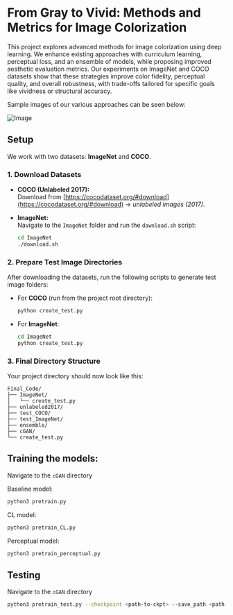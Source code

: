 # From Gray to Vivid: Methods and Metrics for Image Colorization

This project explores advanced methods for image colorization using deep learning. We enhance existing approaches with curriculum learning, perceptual loss, and an ensemble of models, while proposing improved aesthetic evaluation metrics. Our experiments on ImageNet and COCO datasets show that these strategies improve color fidelity, perceptual quality, and overall robustness, with trade-offs tailored for specific goals like vividness or structural accuracy.

Sample images of our various approaches can be seen below:


![Image](https://github.com/user-attachments/assets/7ba257cc-7d91-42bd-bc22-8dd1e32f7845)


## Setup

We work with two datasets: **ImageNet** and **COCO**.

### 1. Download Datasets

- **COCO (Unlabeled 2017):**  
  Download from [https://cocodataset.org/#download](https://cocodataset.org/#download) → *unlabeled images (2017)*.

- **ImageNet:**  
  Navigate to the `ImageNet` folder and run the `download.sh` script:
  ```bash
  cd ImageNet
  ./download.sh
### 2. Prepare Test Image Directories

After downloading the datasets, run the following scripts to generate test image folders:

- For **COCO** (run from the project root directory):
  ```bash
  python create_test.py
  
- For **ImageNet**:

  ```bash
  cd ImageNet
  python create_test.py

### 3. Final Directory Structure

Your project directory should now look like this:

  ```plaintext
  Final_Code/
  ├── ImageNet/
  │   └── create_test.py
  ├── unlabeled2017/
  ├── test_COCO/
  ├── test_ImageNet/
  ├── ensemble/
  ├── cGAN/
  └── create_test.py
  ```

## Training the models:

Navigate to the `cGAN` directory

Baseline model:  
```bash
python3 pretrain.py
```

CL model:
```bash
python3 pretrain_CL.py
```

Perceptual model:
```bash
python3 pretrain_perceptual.py
```

## Testing
Navigate to the `cGAN` directory

```bash
python3 pretrain_test.py --checkpoint <path-to-ckpt> --save_path <path-to-folder-to-save-images>
```
